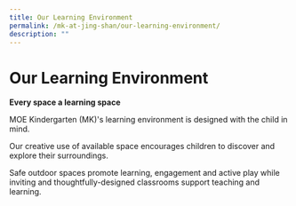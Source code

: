 ```yaml
---
title: Our Learning Environment
permalink: /mk-at-jing-shan/our-learning-environment/
description: ""
---
```

# **Our Learning Environment**

**Every space a learning space**

MOE Kindergarten (MK)'s learning environment is designed with the child in mind.

Our creative use of available space encourages children to discover and explore their surroundings.

Safe outdoor spaces promote learning, engagement and active play while inviting and thoughtfully-designed classrooms support teaching and learning.